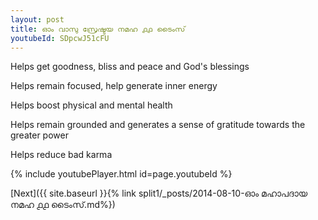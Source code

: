```yaml
---
layout: post
title: ഓം വാസു സ്രേഷ്ടയ നമഹ ൧൧ ടൈംസ്
youtubeId: SDpcwJ51cFU
---
```

 
 
Helps get goodness, bliss and peace and God's blessings
 
Helps remain focused, help generate inner energy 
 
Helps boost physical and mental health 
 
Helps remain grounded and generates a sense of gratitude towards the greater power 
 
Helps reduce bad karma
 
 
 
 


{% include youtubePlayer.html id=page.youtubeId %}
 
[Next]({{ site.baseurl }}{% link  split1/_posts/2014-08-10-ഓം മഹാപദായ നമഹ ൧൧ ടൈംസ്.md%})
 
